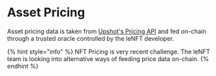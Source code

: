 # Asset Pricing

Asset pricing data is taken from [Upshot's Pricing API](https://upshot.xyz/) and fed on-chain through a trusted oracle controlled by the leNFT developer.

{% hint style="info" %}
NFT Pricing is very recent challenge. The leNFT team is looking into alternative ways of feeding price data on-chain.
{% endhint %}
